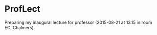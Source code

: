 # ProfLect

Preparing my inaugural lecture for professor (2015-08-21 at 13.15 in room EC, Chalmers).
